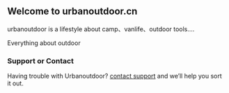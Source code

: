 ## Welcome to urbanoutdoor.cn

urbanoutdoor is a lifestyle about camp、vanlife、outdoor tools....

Everything about outdoor

### Support or Contact

Having trouble with Urbanoutdoor?  [contact support](mailto://alanbansen@gmail.com) and we’ll help you sort it out.
